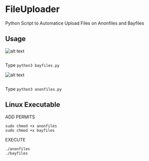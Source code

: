 # FileUploader
Python Script to Automatice Upload Files on Anonfiles and Bayfiles
## Usage

![alt text](https://upload.wikimedia.org/wikipedia/commons/9/91/Bayfiles_logo.png "BayFiles")
```
```
Type `python3 bayfiles.py`


![alt text](https://anonfiles.com/static/logo.png "AnonFiles")
```
```
Type `python3 anonfiles.py`

## Linux Executable
ADD PERMITS
```shell
sudo chmod +x anonfiles
sudo chmod +x bayfiles
```
EXECUTE
```shell
./anonfiles
./bayfiles
```


